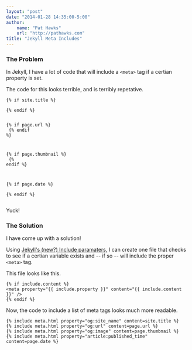 ```yaml
--- 
layout: "post"  
date: "2014-01-28 14:35:00-5:00"  
author:  
    name: "Pat Hawks"  
    url: "http://pathawks.com"
title: "Jekyll Meta Includes"  
---
```


### The Problem

In Jekyll, I have a lot of code that will include a `<meta>` tag if a certian property is set.

The code for this looks terrible, and is terribly repetative.

<div class="highlight"><pre><code class="html">&#123;% if site.title %}
	<meta property="og:site_name" content="&#123;&#123; site.title }}" />
&#123;% endif %}

&#123;% if page.url %}
	<meta property="og:url" content="&#123;&#123; page.url }}" />
&#123;% endif %}

&#123;% if page.thumbnail %}
	<meta property="og:image" content="&#123;&#123; page.thumbnail }}" />
&#123;% endif %}

&#123;% if page.date %}
	<meta property="article:published_time" content="&#123;&#123; page.date }}" />
&#123;% endif %}</code></pre></div>

Yuck!

### The Solution

I have come up with a solution!

Using [Jekyll's (new?) Include paramaters,](http://jekyllrb.com/docs/templates/) I can create one file that checks
to see if a certian variable exists and -- if so -- will include the proper `<meta>` tag.

This file looks like this.

<script src="https://gist.github.com/pathawks/1406355.js?file=meta.html" type="text/javascript"></script>
<noscript>
<div class="highlight"><pre><code class="html">{% if include.content %}
<span class="nt">&lt;meta</span> <span class="na">property=</span><span class="s">"{{ include.property }}"</span> <span class="na">content=</span><span class="s">"{{ include.content }}"</span> <span class="nt">/&gt;</span>
{% endif %}</code></pre></div>
</noscript>

Now, the code to include a list of meta tags looks much more readable.

<div class="highlight"><pre><code class="html">&#123;% include meta.html property="og:site_name" content=site.title %}
&#123;% include meta.html property="og:url" content=page.url %}
&#123;% include meta.html property="og:image" content=page.thumbnail %}
&#123;% include meta.html property="article:published_time" content=page.date %}</code></pre></div>
